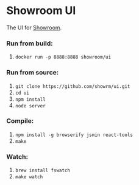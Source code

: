 Showroom UI
===========

The UI for [Showroom](http://showroom.is).

### Run from build:

1. `docker run -p 8888:8888 showroom/ui`

### Run from source:

1. `git clone https://github.com/showrm/ui.git`
2. `cd ui`
3. `npm install`
4. `node server`

### Compile:

1. `npm install -g browserify jsmin react-tools`
2. `make`

### Watch:

1. `brew install fswatch`
2. `make watch`
